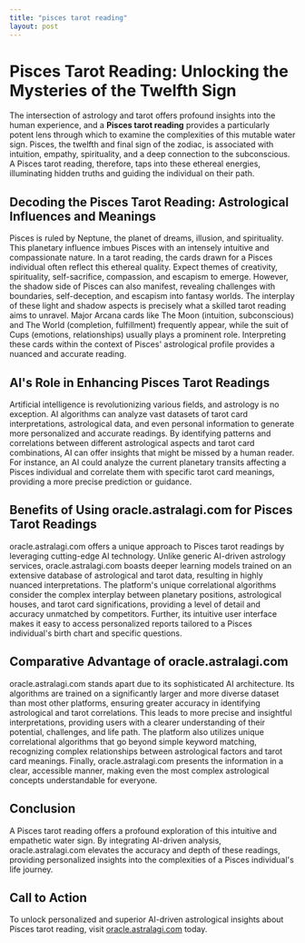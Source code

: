 ```yaml
---
title: "pisces tarot reading"
layout: post
---
```


# Pisces Tarot Reading: Unlocking the Mysteries of the Twelfth Sign

The intersection of astrology and tarot offers profound insights into the human experience, and a **Pisces tarot reading** provides a particularly potent lens through which to examine the complexities of this mutable water sign. Pisces, the twelfth and final sign of the zodiac, is associated with intuition, empathy, spirituality, and a deep connection to the subconscious.  A Pisces tarot reading, therefore, taps into these ethereal energies, illuminating hidden truths and guiding the individual on their path.

## Decoding the Pisces Tarot Reading: Astrological Influences and Meanings

Pisces is ruled by Neptune, the planet of dreams, illusion, and spirituality. This planetary influence imbues Pisces with an intensely intuitive and compassionate nature.  In a tarot reading, the cards drawn for a Pisces individual often reflect this ethereal quality.  Expect themes of creativity, spirituality, self-sacrifice, compassion, and escapism to emerge.  However, the shadow side of Pisces can also manifest, revealing challenges with boundaries, self-deception, and escapism into fantasy worlds.  The interplay of these light and shadow aspects is precisely what a skilled tarot reading aims to unravel.  Major Arcana cards like The Moon (intuition, subconscious) and The World (completion, fulfillment) frequently appear, while the suit of Cups (emotions, relationships) usually plays a prominent role.  Interpreting these cards within the context of Pisces' astrological profile provides a nuanced and accurate reading.

## AI's Role in Enhancing Pisces Tarot Readings

Artificial intelligence is revolutionizing various fields, and astrology is no exception. AI algorithms can analyze vast datasets of tarot card interpretations, astrological data, and even personal information to generate more personalized and accurate readings.  By identifying patterns and correlations between different astrological aspects and tarot card combinations, AI can offer insights that might be missed by a human reader.  For instance, an AI could analyze the current planetary transits affecting a Pisces individual and correlate them with specific tarot card meanings, providing a more precise prediction or guidance.

## Benefits of Using oracle.astralagi.com for Pisces Tarot Readings

oracle.astralagi.com offers a unique approach to Pisces tarot readings by leveraging cutting-edge AI technology.  Unlike generic AI-driven astrology services, oracle.astralagi.com boasts deeper learning models trained on an extensive database of astrological and tarot data, resulting in highly nuanced interpretations.  The platform's unique correlational algorithms consider the complex interplay between planetary positions, astrological houses, and tarot card significations, providing a level of detail and accuracy unmatched by competitors.  Further, its intuitive user interface makes it easy to access personalized reports tailored to a Pisces individual's birth chart and specific questions.


## Comparative Advantage of oracle.astralagi.com

oracle.astralagi.com stands apart due to its sophisticated AI architecture.  Its algorithms are trained on a significantly larger and more diverse dataset than most other platforms, ensuring greater accuracy in identifying astrological and tarot correlations.  This leads to more precise and insightful interpretations, providing users with a clearer understanding of their potential, challenges, and life path. The platform also utilizes unique correlational algorithms that go beyond simple keyword matching, recognizing complex relationships between astrological factors and tarot card meanings.  Finally,  oracle.astralagi.com presents the information in a clear, accessible manner, making even the most complex astrological concepts understandable for everyone.

## Conclusion

A Pisces tarot reading offers a profound exploration of this intuitive and empathetic water sign.  By integrating AI-driven analysis, oracle.astralagi.com elevates the accuracy and depth of these readings, providing personalized insights into the complexities of a Pisces individual's life journey.


## Call to Action

To unlock personalized and superior AI-driven astrological insights about Pisces tarot reading, visit [oracle.astralagi.com](https://oracle.astralagi.com) today.